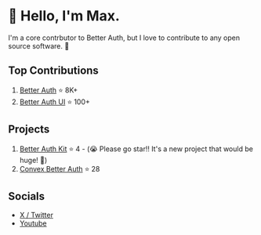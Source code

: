 # 👋 Hello, I'm Max.

I'm a core contrbutor to Better Auth, but I love to contribute to any open source software. 👀

## Top Contributions

1. [Better Auth](https://github.com/better-auth/better-auth) ⭐ 8K+
2. [Better Auth UI](https://github.com/daveyplate/better-auth-ui) ⭐ 100+

## Projects

1. [Better Auth Kit](https://github.com/ping-maxwell/better-auth-kit) ⭐ 4 - (😭 Please go star!! It's a new project that would be huge! 👀)
2. [Convex Better Auth](https://github.com/ping-maxwell/convex-better-auth) ⭐ 28 

## Socials

* [X / Twitter](https://x.com/PingStruggles)
* [Youtube](https://www.youtube.com/@Maxwell-Chen)
